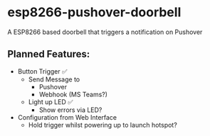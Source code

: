 # esp8266-pushover-doorbell
A ESP8266 based doorbell that triggers a notification on Pushover

## Planned Features:
- Button Trigger ✅
  - Send Message to
    - Pushover
    - Webhook (MS Teams?)
  - Light up LED ✅
    - Show errors via LED?
- Configuration from Web Interface
  - Hold trigger whilst powering up to launch hotspot?